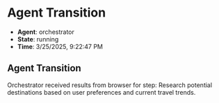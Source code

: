 # Agent Transition

- **Agent**: orchestrator
- **State**: running
- **Time**: 3/25/2025, 9:22:47 PM

## Agent Transition

Orchestrator received results from browser for step: Research potential destinations based on user preferences and current travel trends.

